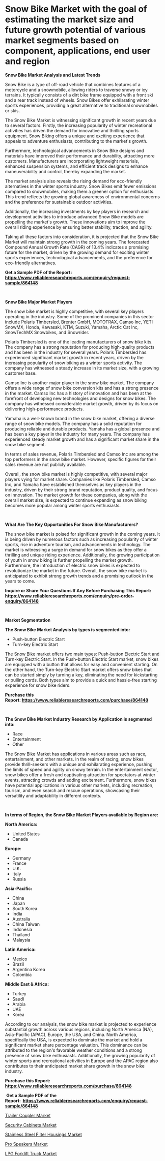 <p><h1>Snow Bike Market with the goal of estimating the market size and future growth potential of various market segments based on component, applications, end user and region</h1></p><p><strong>Snow Bike Market Analysis and Latest Trends</strong></p>
<p><p>Snow Bike is a type of off-road vehicle that combines features of a motorcycle and a snowmobile, allowing riders to traverse snowy or icy terrains. It typically consists of a dirt bike frame equipped with a front ski and a rear track instead of wheels. Snow Bikes offer exhilarating winter sports experiences, providing a great alternative to traditional snowmobiles or skis.</p><p>The Snow Bike Market is witnessing significant growth in recent years due to several factors. Firstly, the increasing popularity of winter recreational activities has driven the demand for innovative and thrilling sports equipment. Snow Biking offers a unique and exciting experience that appeals to adventure enthusiasts, contributing to the market's growth.</p><p>Furthermore, technological advancements in Snow Bike designs and materials have improved their performance and durability, attracting more customers. Manufacturers are incorporating lightweight materials, enhanced suspension systems, and efficient track designs to enhance maneuverability and control, thereby expanding the market.</p><p>The market analysis also reveals the rising demand for eco-friendly alternatives in the winter sports industry. Snow Bikes emit fewer emissions compared to snowmobiles, making them a greener option for enthusiasts. This trend reflects the growing global awareness of environmental concerns and the preference for sustainable outdoor activities.</p><p>Additionally, the increasing investments by key players in research and development activities to introduce advanced Snow Bike models are propelling the market's growth. These innovations aim to improve the overall riding experience by ensuring better stability, traction, and agility.</p><p>Taking all these factors into consideration, it is projected that the Snow Bike Market will maintain strong growth in the coming years. The forecasted Compound Annual Growth Rate (CAGR) of 13.4% indicates a promising future for the market, driven by the growing demand for exciting winter sports experiences, technological advancements, and the preference for eco-friendly alternatives.</p></p>
<p><strong>Get a Sample PDF of the Report:&nbsp; <a href="https://www.reliableresearchreports.com/enquiry/request-sample/864148">https://www.reliableresearchreports.com/enquiry/request-sample/864148</a></strong></p>
<p>&nbsp;</p>
<p><strong>Snow Bike Major Market Players</strong></p>
<p><p>The snow bike market is highly competitive, with several key players operating in the industry. Some of the prominent companies in this sector include Polaris Timbersled, Brenter GmbH, MOTOTRAX, Camso Inc, YETI SnowMX, Honda, Kawasaki, KTM, Suzuki, Yamaha, Arctic Cat Inc, SnowTechMX Snowbikes, and Snowrider.</p><p>Polaris Timbersled is one of the leading manufacturers of snow bike kits. The company has a strong reputation for producing high-quality products and has been in the industry for several years. Polaris Timbersled has experienced significant market growth in recent years, driven by the increasing popularity of snow biking as a winter sports activity. The company has witnessed a steady increase in its market size, with a growing customer base.</p><p>Camso Inc is another major player in the snow bike market. The company offers a wide range of snow bike conversion kits and has a strong presence in the market. Camso Inc has a history of innovation and has been at the forefront of developing new technologies and designs for snow bikes. The company has witnessed considerable market growth, driven by its focus on delivering high-performance products.</p><p>Yamaha is a well-known brand in the snow bike market, offering a diverse range of snow bike models. The company has a solid reputation for producing reliable and durable products. Yamaha has a global presence and has been a key player in the industry for many years. The company has experienced steady market growth and has a significant market share in the snow bike segment.</p><p>In terms of sales revenue, Polaris Timbersled and Camso Inc are among the top performers in the snow bike market. However, specific figures for their sales revenue are not publicly available.</p><p>Overall, the snow bike market is highly competitive, with several major players vying for market share. Companies like Polaris Timbersled, Camso Inc, and Yamaha have established themselves as key players in the industry, driven by their strong brand reputation, product quality, and focus on innovation. The market growth for these companies, along with the overall market size, is expected to continue expanding as snow biking becomes more popular among winter sports enthusiasts.</p></p>
<p>&nbsp;</p>
<p><strong>What Are The Key Opportunities For Snow Bike Manufacturers?</strong></p>
<p><p>The snow bike market is poised for significant growth in the coming years. It is being driven by numerous factors such as increasing popularity of winter sports, rise in adventure tourism, and advancements in technology. The market is witnessing a surge in demand for snow bikes as they offer a thrilling and unique riding experience. Additionally, the growing participation of youth in snow biking is further propelling the market growth. Furthermore, the introduction of electric snow bikes is expected to revolutionize the market in the future. Overall, the snow bike market is anticipated to exhibit strong growth trends and a promising outlook in the years to come.</p></p>
<p><strong>Inquire or Share Your Questions If Any Before Purchasing This Report: <a href="https://www.reliableresearchreports.com/enquiry/pre-order-enquiry/864148">https://www.reliableresearchreports.com/enquiry/pre-order-enquiry/864148</a></strong></p>
<p>&nbsp;</p>
<p><strong>Market Segmentation</strong></p>
<p><strong>The Snow Bike Market Analysis by types is segmented into:</strong></p>
<p><ul><li>Push-button Electric Start</li><li>Turn-key Electric Start</li></ul></p>
<p><p>The Snow Bike market offers two main types: Push-button Electric Start and Turn-key Electric Start. In the Push-button Electric Start market, snow bikes are equipped with a button that allows for easy and convenient starting. On the other hand, the Turn-key Electric Start market offers snow bikes that can be started simply by turning a key, eliminating the need for kickstarting or pulling cords. Both types aim to provide a quick and hassle-free starting experience for snow bike riders.</p></p>
<p><strong>Purchase this Report:&nbsp;<a href="https://www.reliableresearchreports.com/purchase/864148">https://www.reliableresearchreports.com/purchase/864148</a></strong></p>
<p>&nbsp;</p>
<p><strong>The Snow Bike Market Industry Research by Application is segmented into:</strong></p>
<p><ul><li>Race</li><li>Entertainment</li><li>Other</li></ul></p>
<p><p>The Snow Bike Market has applications in various areas such as race, entertainment, and other markets. In the realm of racing, snow bikes provide thrill-seekers with a unique and exhilarating experience, pushing the limits of speed and agility on snowy terrain. In the entertainment sector, snow bikes offer a fresh and captivating attraction for spectators at winter events, attracting crowds and adding excitement. Furthermore, snow bikes have potential applications in various other markets, including recreation, tourism, and even search and rescue operations, showcasing their versatility and adaptability in different contexts.</p></p>
<p>&nbsp;</p>
<p><strong>In terms of Region, the Snow Bike Market Players available by Region are:</strong></p>
<p>
    <p> <strong> North America: </strong>
        <ul>
            <li>United States</li>
            <li>Canada</li>
        </ul>
        </p> 
    <p> <strong> Europe: </strong>
        <ul>
            <li>Germany</li>
            <li>France</li>
            <li>U.K.</li>
            <li>Italy</li>
            <li>Russia</li>
        </ul>
        </p> 
    <p> <strong> Asia-Pacific: </strong>
        <ul>
            <li>China</li>
            <li>Japan</li>
            <li>South Korea</li>
            <li>India</li>
            <li>Australia</li>
            <li>China Taiwan</li>
            <li>Indonesia</li>
            <li>Thailand</li>
            <li>Malaysia</li>
        </ul>
        </p> 
    <p> <strong> Latin America: </strong>
        <ul>
            <li>Mexico</li>
            <li>Brazil</li>
            <li>Argentina Korea</li>
            <li>Colombia</li>
        </ul>
        </p> 
    <p> <strong> Middle East & Africa: </strong>
        <ul>
            <li>Turkey</li>
            <li>Saudi</li>
            <li>Arabia</li>
            <li>UAE</li>
            <li>Korea</li>
        </ul>
    </p>
    </p>
<p><p>According to our analysis, the snow bike market is projected to experience substantial growth across various regions, including North America (NA), Asia-Pacific (APAC), Europe, the USA, and China. North America, specifically the USA, is expected to dominate the market and hold a significant market share percentage valuation. This dominance can be attributed to the region's favorable weather conditions and a strong presence of snow bike enthusiasts. Additionally, the growing popularity of winter sports and recreational activities in Europe and the APAC region also contributes to their anticipated market share growth in the snow bike industry.</p></p>
<p><strong>Purchase this Report: <a href="https://www.reliableresearchreports.com/purchase/864148">https://www.reliableresearchreports.com/purchase/864148</a></strong></p>
<p>&nbsp;<strong>Get a Sample PDF of the Report:&nbsp;&nbsp;<a href="https://www.reliableresearchreports.com/enquiry/request-sample/864148">https://www.reliableresearchreports.com/enquiry/request-sample/864148</a></strong></p>
<p><strong></strong></p>
<p><p><a href="https://github.com/ambrozg/Market-Research-Report-List-1/blob/main/trailer-coupler-market.md">Trailer Coupler Market</a></p><p><a href="https://www.linkedin.com/pulse/security-cabinets-market-challenges-opportunities-growth-wasbe/">Security Cabinets Market</a></p><p><a href="https://www.linkedin.com/pulse/stainless-steel-filter-housings-market-size-2023-2030-rkhee/">Stainless Steel Filter Housings Market</a></p><p><a href="https://www.linkedin.com/pulse/pro-speakers-market-size-share-global-analysis-report-2023-cuhoe/">Pro Speakers Market</a></p><p><a href="https://github.com/gshchiplitsov/Market-Research-Report-List-1/blob/main/lpg-forklift-truck-market.md">LPG Forklift Truck Market</a></p></p>